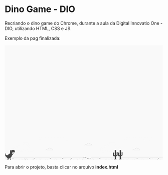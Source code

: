 <h1> Dino Game - DIO</h1>

<p> Recriando o dino game do Chrome,  durante a aula da Digital Innovatio One - DIO, utilizando HTML, CSS e JS.</p>

<p> Exemplo da pag finalizada:</p>
<img align="center" src="/assets/example.png">


Para abrir o projeto, basta clicar no arquivo **index.html**
